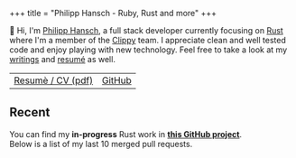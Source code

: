 +++
title = "Philipp Hansch - Ruby, Rust and more"
+++

<div class="h-card">
  <div id="index-top">
    👋 Hi, I'm <a class="p-name u-url" rel="me" href="https://phansch.net">Philipp Hansch</a>, a full stack developer currently focusing on <a href="https://rust-lang.org">Rust</a> where I'm a <span class="p-role">member of the <a href="https://github.com/rust-lang/rust-clippy">Clippy</a> team</span>. I appreciate clean and well tested code and enjoy playing with new technology.
    Feel free to take a look at my <a title="My blog" href="http://phansch.net/archive/">writings</a> and <a href="https://github.com/phansch/cv/blob/main/resume-philipp-hansch.pdf">resumé</a> as well.
  </div>

  <table id="index-link-table">
    <tr>
      <td>
        <a href="https://github.com/phansch/cv/raw/main/resume-philipp-hansch.pdf">Resumè / CV (pdf)</a>
      </td>
      <td>
        <a href="http://github.com/phansch">GitHub</a>
      </td>
    </tr>
  </table>
</div>

<h2>Recent</h2>

You can find my **in-progress** Rust work in [**this GitHub project**][ghproject].  
Below is a list of my last 10 merged pull requests.

[ghproject]: https://github.com/users/phansch/projects/3#column-6248321
